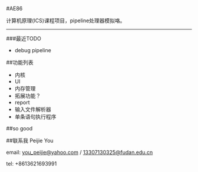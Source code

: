 #AE86

计算机原理(ICS)课程项目，pipeline处理器模拟咯。

---
###最近TODO
-    debug pipeline


##功能列表

-    内核
-    UI
-    内存管理
-    拓展功能？
-    report
-    输入文件解析器
-    单条语句执行程序

##so good

##联系我
Peijie You

email:    you_peijie@yahoo.com / 13307130325@fudan.edu.cn

tel:        +8613621693991
